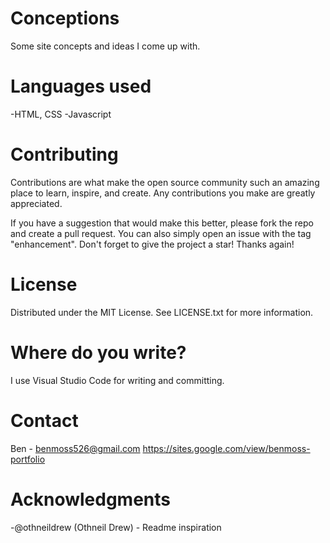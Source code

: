 # Conceptions
Some site concepts and ideas I come up with.

# Languages used
-HTML, CSS
-Javascript

# Contributing
Contributions are what make the open source community such an amazing place to learn, inspire, and create. Any contributions you make are greatly appreciated.

If you have a suggestion that would make this better, please fork the repo and create a pull request. You can also simply open an issue with the tag "enhancement". Don't forget to give the project a star! Thanks again!

# License
Distributed under the MIT License. See LICENSE.txt for more information.

# Where do you write?
I use Visual Studio Code for writing and committing.

# Contact
Ben - benmoss526@gmail.com
https://sites.google.com/view/benmoss-portfolio

# Acknowledgments
-@othneildrew (Othneil Drew) - Readme inspiration
